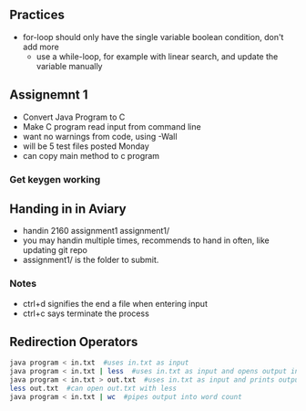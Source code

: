 ## Practices
- for-loop should only have the single variable boolean condition, don't add more
    - use a while-loop, for example with linear search, and update the variable manually

## Assignemnt 1
- Convert Java Program to C
- Make C program read input from command line
- want no warnings from code, using -Wall
- will be 5 test files posted Monday
- can copy main method to c program

### Get keygen working


## Handing in in Aviary
- handin 2160 assignment1 assignment1/
- you may handin multiple times, recommends to hand in often, like updating git repo
- assignment1/ is the folder to submit.


### Notes
- ctrl+d signifies the end a file when entering input
- ctrl+c says terminate the process

## Redirection Operators


```bash
java program < in.txt  #uses in.txt as input
java program < in.txt | less  #uses in.txt as input and opens output in less
java program < in.txt > out.txt  #uses in.txt as input and prints output to out.txt
less out.txt  #can open out.txt with less
java program < in.txt | wc  #pipes output into word count
```
